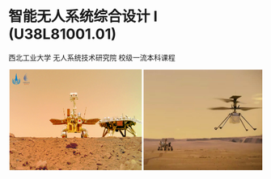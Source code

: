 # 智能无人系统综合设计 I (U38L81001.01)
西北工业大学 无人系统技术研究院 校级一流本科课程

<div align=center><img src="https://github.com/cavayangtao/npurobocourse/blob/main/fig/mars.png" width="500" height="200"/></div>
